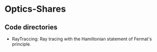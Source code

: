 # Optics-Shares

## Code directories
* RayTraccing: Ray tracing with the Hamiltonian statement of Fermat's principle.
